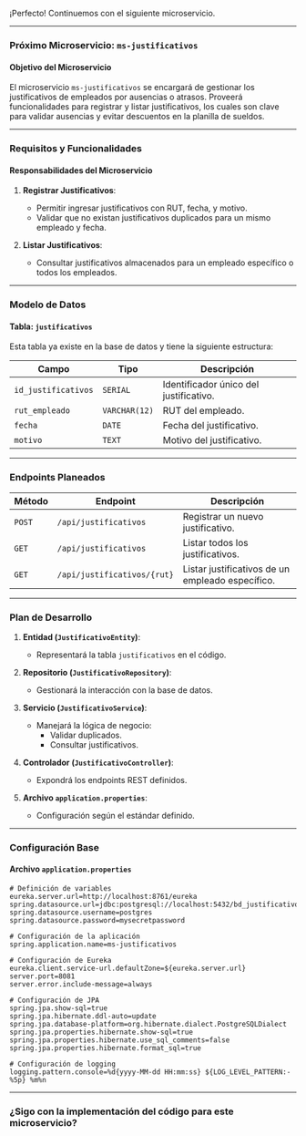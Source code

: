 ¡Perfecto! Continuemos con el siguiente microservicio.

---

### **Próximo Microservicio: `ms-justificativos`**

#### **Objetivo del Microservicio**
El microservicio `ms-justificativos` se encargará de gestionar los justificativos de empleados por ausencias o atrasos. Proveerá funcionalidades para registrar y listar justificativos, los cuales son clave para validar ausencias y evitar descuentos en la planilla de sueldos.

---

### **Requisitos y Funcionalidades**

#### **Responsabilidades del Microservicio**
1. **Registrar Justificativos**:
    - Permitir ingresar justificativos con RUT, fecha, y motivo.
    - Validar que no existan justificativos duplicados para un mismo empleado y fecha.

2. **Listar Justificativos**:
    - Consultar justificativos almacenados para un empleado específico o todos los empleados.

---

### **Modelo de Datos**

#### **Tabla: `justificativos`**
Esta tabla ya existe en la base de datos y tiene la siguiente estructura:

| **Campo**           | **Tipo**         | **Descripción**                          |
|----------------------|------------------|------------------------------------------|
| `id_justificativos`  | `SERIAL`         | Identificador único del justificativo.   |
| `rut_empleado`       | `VARCHAR(12)`    | RUT del empleado.                        |
| `fecha`              | `DATE`           | Fecha del justificativo.                 |
| `motivo`             | `TEXT`           | Motivo del justificativo.                |

---

### **Endpoints Planeados**

| **Método** | **Endpoint**           | **Descripción**                                    |
|------------|------------------------|--------------------------------------------------|
| `POST`     | `/api/justificativos`  | Registrar un nuevo justificativo.               |
| `GET`      | `/api/justificativos`  | Listar todos los justificativos.                |
| `GET`      | `/api/justificativos/{rut}` | Listar justificativos de un empleado específico. |

---

### **Plan de Desarrollo**

1. **Entidad (`JustificativoEntity`)**:
    - Representará la tabla `justificativos` en el código.

2. **Repositorio (`JustificativoRepository`)**:
    - Gestionará la interacción con la base de datos.

3. **Servicio (`JustificativoService`)**:
    - Manejará la lógica de negocio:
        - Validar duplicados.
        - Consultar justificativos.

4. **Controlador (`JustificativoController`)**:
    - Expondrá los endpoints REST definidos.

5. **Archivo `application.properties`**:
    - Configuración según el estándar definido.

---

### **Configuración Base**

#### **Archivo `application.properties`**
```properties
# Definición de variables
eureka.server.url=http://localhost:8761/eureka
spring.datasource.url=jdbc:postgresql://localhost:5432/bd_justificativos
spring.datasource.username=postgres
spring.datasource.password=mysecretpassword

# Configuración de la aplicación
spring.application.name=ms-justificativos

# Configuración de Eureka
eureka.client.service-url.defaultZone=${eureka.server.url}
server.port=8081
server.error.include-message=always

# Configuración de JPA
spring.jpa.show-sql=true
spring.jpa.hibernate.ddl-auto=update
spring.jpa.database-platform=org.hibernate.dialect.PostgreSQLDialect
spring.jpa.properties.hibernate.show-sql=true
spring.jpa.properties.hibernate.use_sql_comments=false
spring.jpa.properties.hibernate.format_sql=true

# Configuración de logging
logging.pattern.console=%d{yyyy-MM-dd HH:mm:ss} ${LOG_LEVEL_PATTERN:-%5p} %m%n
```

---

### **¿Sigo con la implementación del código para este microservicio?**